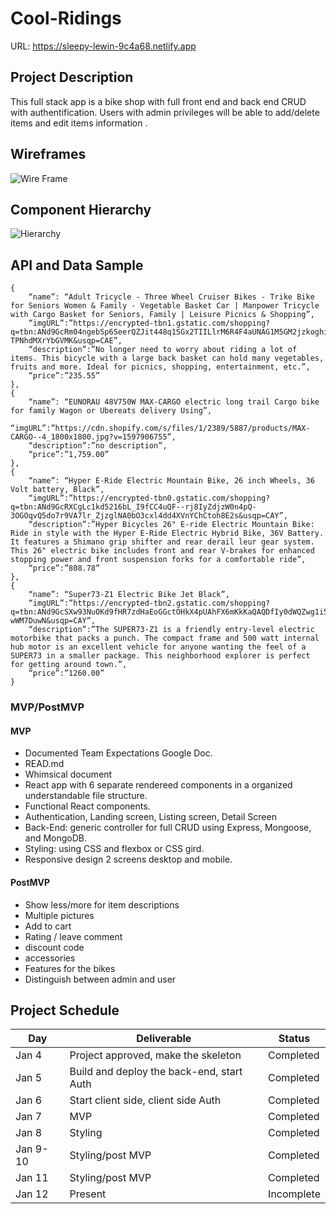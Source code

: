 # Cool-Ridings

URL: https://sleepy-lewin-9c4a68.netlify.app

## Project Description

This full stack app is a bike shop with full front end and back end CRUD with authentification. Users with admin privileges will be able to add/delete items and edit items information .

## Wireframes

![Wire Frame](https://puu.sh/H3Oqr/714b40e9e2.png)

## Component Hierarchy

![Hierarchy](https://github.com/jpacheco008/Cool-Ridings/blob/main/P3%20Cool%20Ridings.png)

## API and Data Sample

```
{
	“name”: “Adult Tricycle - Three Wheel Cruiser Bikes - Trike Bike for Seniors Women & Family - Vegetable Basket Car | Manpower Tricycle with Cargo Basket for Seniors, Family | Leisure Picnics & Shopping”,
	“imgURL”:”https://encrypted-tbn1.gstatic.com/shopping?q=tbn:ANd9GcRm04ngebSp6SeerQZJit448q1SGx2TIILlrM6R4F4aUNAG1M5GM2jzkoghiyJ6EwGrsPAu4RANRmPf3T6hswxQ3PT8Z-TPNhdMXrYbGVMK&usqp=CAE”,
	“description”:”No longer need to worry about riding a lot of items. This bicycle with a large back basket can hold many vegetables, fruits and more. Ideal for picnics, shopping, entertainment, etc.”,
	“price”:”235.55”
},
{
	“name”: “EUNORAU 48V750W MAX-CARGO electric long trail Cargo bike for family Wagon or Ubereats delivery Using”,
	“imgURL”:”https://cdn.shopify.com/s/files/1/2389/5887/products/MAX-CARGO--4_1800x1800.jpg?v=1597906755”,
	“description”:”no description”,
	“price”:”1,759.00”
},
{
	“name”: “Hyper E-Ride Electric Mountain Bike, 26 inch Wheels, 36 Volt battery, Black”,
	“imgURL”:”https://encrypted-tbn0.gstatic.com/shopping?q=tbn:ANd9GcRXCgLc1kd5216bL_I9fCC4uQF--rj8IyZdjzW0n4pQ-3OGOqvQ5do7r9VA7lr_ZjzglNA0bO3cxl4dd4XVnYChCtoh8E2s&usqp=CAY”,
	“description”:”Hyper Bicycles 26" E-ride Electric Mountain Bike: Ride in style with the Hyper E-Ride Electric Hybrid Bike, 36V Battery. It features a Shimano grip shifter and rear derail leur gear system. This 26" electric bike includes front and rear V-brakes for enhanced stopping power and front suspension forks for a comfortable ride”,
	“price”:”808.78”
},
{
	“name”: “Super73-Z1 Electric Bike Jet Black”,
	“imgURL”:”https://encrypted-tbn2.gstatic.com/shopping?q=tbn:ANd9GcSXw93NuOKd9fHR7zdHaEoGGctOHkX4pUAhFX6mKkKaQAQDfIy0dWQZwg1i5_j7xRZxRac31fooGlo0015VKf4SxUnV8VGcRKunzltT3XFWGEo-wWM7DuwN&usqp=CAY”,
	“description”:”The SUPER73-Z1 is a friendly entry-level electric motorbike that packs a punch. The compact frame and 500 watt internal hub motor is an excellent vehicle for anyone wanting the feel of a SUPER73 in a smaller package. This neighborhood explorer is perfect for getting around town.”,
	“price”:”1260.00”
}
```

### MVP/PostMVP

#### MVP

- Documented Team Expectations Google Doc.
- READ.md
- Whimsical document
- React app with 6 separate rendereed components in a organized understandable file structure.
- Functional React components.
- Authentication, Landing screen, Listing screen, Detail Screen
- Back-End: generic controller for full CRUD using Express, Mongoose, and MongoDB.
- Styling: using CSS and flexbox or CSS gird.
- Responsive design 2 screens desktop and mobile.

#### PostMVP

- Show less/more for item descriptions
- Multiple pictures
- Add to cart
- Rating / leave comment
- discount code
- accessories
- Features for the bikes
- Distinguish between admin and user

## Project Schedule

| Day     | Deliverable                        | Status     |
| ------- | ---------------------------------- | ---------- |
| Jan 4   | Project approved, make the skeleton | Completed  |
| Jan 5   | Build and deploy the back-end, start Auth | Completed  |
| Jan 6   | Start client side, client side Auth | Completed  |
| Jan 7   | MVP                                 | Completed  |
| Jan 8  | Styling                              | Completed  |
| Jan 9-10  | Styling/post MVP                  | Completed |
| Jan 11  | Styling/post MVP                    | Completed |
| Jan 12  | Present                             | Incomplete |
